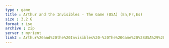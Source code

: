 ```yaml
---
type : game
title : Arthur and the Invisibles - The Game (USA) (En,Fr,Es)
size : 3.2 G
format : iso
archive : zip
server : myrient
link2 : Arthur%20and%20the%20Invisibles%20-%20The%20Game%20%28USA%29%20%28En%2CFr%2CEs%29
---
```

